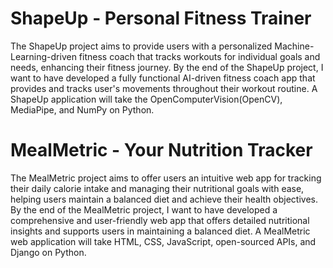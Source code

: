 # ShapeUp - Personal Fitness Trainer

The ShapeUp project aims to provide users with a personalized Machine-Learning-driven fitness coach that tracks workouts for individual goals and needs, enhancing their fitness journey.
By the end of the ShapeUp project, I want to have developed a fully functional AI-driven fitness coach app that provides and tracks user's movements throughout their workout routine.
A ShapeUp application will take the OpenComputerVision(OpenCV), MediaPipe, and NumPy on Python.

# MealMetric - Your Nutrition Tracker

The MealMetric project aims to offer users an intuitive web app for tracking their daily calorie intake and managing their nutritional goals with ease, helping users maintain a balanced diet and achieve their health objectives.
By the end of the MealMetric project, I want to have developed a comprehensive and user-friendly web app that offers detailed nutritional insights and supports users in maintaining a balanced diet.
A MealMetric web application will take HTML, CSS, JavaScript, open-sourced APIs, and Django on Python.

